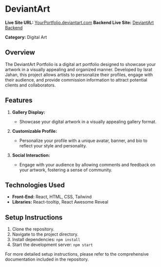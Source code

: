 # DeviantArt 

**Live Site URL:** [YourPortfolio.deviantart.com](https://deviantart-project.web.app/)
**Backend Live Site:** [DeviantArt Backend](https://github.com/Isratjahan6898/deviantArt-server)  

**Category:** Digital Art

## Overview

The DeviantArt Portfolio is a digital art portfolio designed to showcase your artwork in a visually appealing and organized manner. Developed by Israt Jahan, this project allows artists to personalize their profiles, engage with their audience, and provide commission information to attract potential clients and collaborators.

## Features

1. **Gallery Display:**
   - Showcase your digital artwork in a visually appealing gallery format.
   
2. **Customizable Profile:**
   - Personalize your profile with a unique avatar, banner, and bio to reflect your style and personality.

3. **Social Interaction:**
   - Engage with your audience by allowing comments and feedback on your artwork, fostering a sense of community.

## Technologies Used

- **Front-End:** React, HTML, CSS, Tailwind
- **Libraries:** React-tooltip, React Awesome Reveal

## Setup Instructions

1. Clone the repository.
2. Navigate to the project directory.
3. Install dependencies: `npm install`
4. Start the development server: `npm start`

For more detailed setup instructions, please refer to the comprehensive documentation included in the repository.




